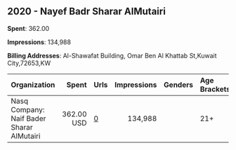 ## 2020 - Nayef Badr Sharar AlMutairi 
**Spent**: 362.00

**Impressions**: 134,988

**Billing Addresses**: Al-Shawafat Building, Omar Ben Al Khattab St,Kuwait City,72653,KW

|Organization|Spent|Urls|Impressions|Genders|Age Brackets|Country Codes|
|:---|---:|:---|---:|:---|:---|:---|
|Nasq Company: Naif Bader Sharar AlMutairi|362.00 USD|[0](https://www.snap.com/political-ads/asset/ba26c331e42a685093943263b1fa345a85558698696764e5e7a6f96e109d5f9d?mediaType=jpeg)|134,988||21+|kuwait|
